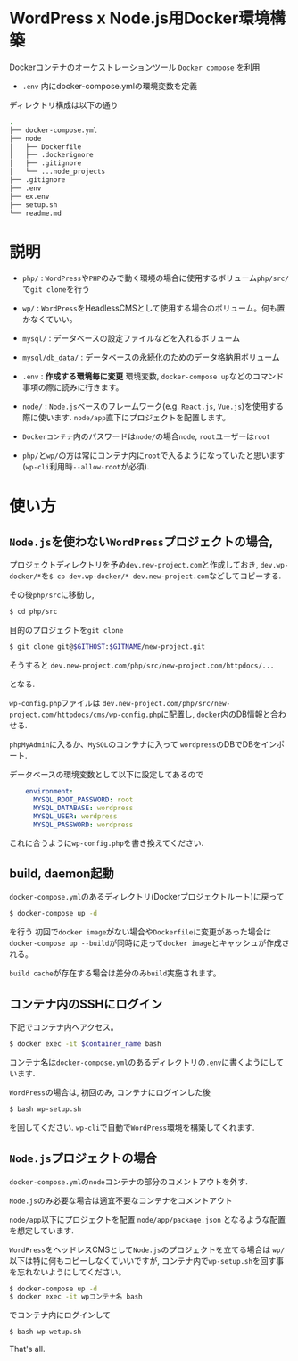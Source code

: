 # WordPress x Node.js用Docker環境構築

Dockerコンテナのオーケストレーションツール `Docker compose` を利用

- `.env` 内にdocker-compose.ymlの環境変数を定義

ディレクトリ構成は以下の通り

~~~bash
.
├── docker-compose.yml
├── node
│   ├── Dockerfile
│   ├── .dockerignore
│   ├── .gitignore
│   └── ...node_projects
├── .gitignore
├── .env
├── ex.env
├── setup.sh
└── readme.md

~~~
# 説明
- `php/` : `WordPress`や`PHP`のみで動く環境の場合に使用するボリューム`php/src/`で`git clone`を行う
- `wp/` : `WordPress`をHeadlessCMSとして使用する場合のボリューム。何も置かなくていい。
- `mysql/` : データベースの設定ファイルなどを入れるボリューム
- `mysql/db_data/` : データベースの永続化のためのデータ格納用ボリューム
- `.env` : **作成する環境毎に変更** 環境変数, `docker-compose up`などのコマンド事項の際に読みに行きます。
- `node/` : `Node.js`ベースのフレームワーク(e.g. `React.js`, `Vue.js`)を使用する際に使います. `node/app`直下にプロジェクトを配置します。

- `Dockerコンテナ`内のパスワードは`node/`の場合`node`, `root`ユーザーは`root`
- `php/`と`wp/`の方は常にコンテナ内に`root`で入るようになっていたと思います(`wp-cli`利用時`--allow-root`が必須).


# 使い方
## `Node.js`を使わない`WordPress`プロジェクトの場合,
プロジェクトディレクトリを予め`dev.new-project.com`と作成しておき, 
`dev.wp-docker/*`を`$ cp dev.wp-docker/* dev.new-project.com`などしてコピーする.

その後`php/src`に移動し,

```bash
$ cd php/src
```

目的のプロジェクトを`git clone`

```bash
$ git clone git@$GITHOST:$GITNAME/new-project.git
```

そうすると
`dev.new-project.com/php/src/new-project.com/httpdocs/...`

となる.


`wp-config.php`ファイルは
`dev.new-project.com/php/src/new-project.com/httpdocs/cms/wp-config.php`に配置し, `docker`内のDB情報と合わせる.

`phpMyAdmin`に入るか、`MySQL`のコンテナに入って
`wordpress`のDBでDBをインポート.

データベースの環境変数として以下に設定してあるので

```yml:title=docker-compose.yml
    environment:
      MYSQL_ROOT_PASSWORD: root
      MYSQL_DATABASE: wordpress
      MYSQL_USER: wordpress
      MYSQL_PASSWORD: wordpress
```

これに合うように`wp-config.php`を書き換えてください.

## build, daemon起動

`docker-compose.yml`のあるディレクトリ(Dockerプロジェクトルート)に戻って

```bash
$ docker-compose up -d
```

を行う
初回で`docker image`がない場合や`Dockerfile`に変更があった場合は`docker-compose up --build`が同時に走って`docker image`とキャッシュが作成される。

`build cache`が存在する場合は差分のみ`build`実施されます。

## コンテナ内のSSHにログイン

下記でコンテナ内へアクセス。

```bash
$ docker exec -it $container_name bash
```

コンテナ名は`docker-compose.yml`のあるディレクトリの`.env`に書くようにしています.

`WordPress`の場合は, 初回のみ,
コンテナにログインした後

```bash
$ bash wp-setup.sh
```

を回してください.
`wp-cli`で自動で`WordPress`環境を構築してくれます.


## `Node.js`プロジェクトの場合

`docker-compose.yml`の`node`コンテナの部分のコメントアウトを外す.

`Node.js`のみ必要な場合は適宜不要なコンテナをコメントアウト

`node/app`以下にプロジェクトを配置
`node/app/package.json` となるような配置を想定しています.

`WordPress`をヘッドレスCMSとして`Node.js`のプロジェクトを立てる場合は
`wp/`以下は特に何もコピーしなくていいですが,
コンテナ内で`wp-setup.sh`を回す事を忘れないようにしてください。

```bash
$ docker-compose up -d
$ docker exec -it wpコンテナ名 bash
```

でコンテナ内にログインして

```bash
$ bash wp-wetup.sh
```


That's all.